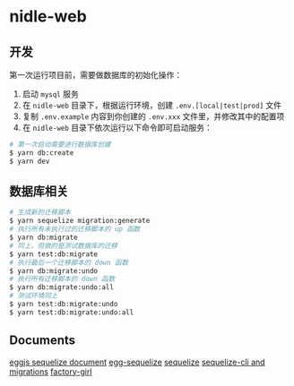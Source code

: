 # nidle-web

## 开发

第一次运行项目前，需要做数据库的初始化操作：

1. 启动 `mysql` 服务
2. 在 `nidle-web` 目录下，根据运行环境，创建 `.env.[local|test|prod]` 文件
3. 复制 `.env.example` 内容到你创建的 `.env.xxx` 文件里，并修改其中的配置项
4. 在 `nidle-web` 目录下依次运行以下命令即可启动服务：

```bash
# 第一次启动需要进行数据库创建
$ yarn db:create
$ yarn dev
```

## 数据库相关

```bash
# 生成新的迁移脚本
$ yarn sequelize migration:generate
# 执行所有未执行过的迁移脚本的 up 函数
$ yarn db:migrate
# 同上，但做的是测试数据库的迁移
$ yarn test:db:migrate
# 执行最后一个迁移脚本的 down 函数
$ yarn db:migrate:undo
# 执行所有迁移脚本的 down 函数
$ yarn db:migrate:undo:all
# 测试环境同上
$ yarn test:db:migrate:undo
$ yarn test:db:migrate:undo:all
```

## Documents

[eggjs sequelize document](https://eggjs.org/zh-cn/tutorials/mysql.html)
[egg-sequelize](https://github.com/eggjs/egg-sequelize)
[sequelize](http://docs.sequelizejs.com)
[sequelize-cli and migrations](http://docs.sequelizejs.com/manual/tutorial/migrations.html)
[factory-girl](https://github.com/aexmachina/factory-girl)
